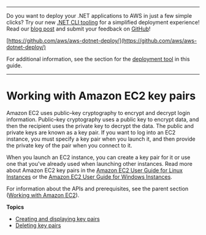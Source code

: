 --------

Do you want to deploy your \.NET applications to AWS in just a few simple clicks? Try our new [\.NET CLI tooling](https://www.nuget.org/packages/AWS.Deploy.CLI/) for a simplified deployment experience\! Read our [blog post](https://aws.amazon.com/blogs/developer/reimagining-the-aws-net-deployment-experience/) and submit your feedback on [GitHub](https://github.com/aws/aws-dotnet-deploy)\!

 [https://github.com/aws/aws-dotnet-deploy/](https://github.com/aws/aws-dotnet-deploy/)

For additional information, see the section for the [deployment tool](https://docs.aws.amazon.com/sdk-for-net/v3/developer-guide/deployment-tool.html) in this guide\.

--------

# Working with Amazon EC2 key pairs<a name="key-pairs"></a>

Amazon EC2 uses public–key cryptography to encrypt and decrypt login information\. Public–key cryptography uses a public key to encrypt data, and then the recipient uses the private key to decrypt the data\. The public and private keys are known as a key pair\. If you want to log into an EC2 instance, you must specify a key pair when you launch it, and then provide the private key of the pair when you connect to it\.

When you launch an EC2 instance, you can create a key pair for it or use one that you've already used when launching other instances\. Read more about Amazon EC2 key pairs in the [Amazon EC2 User Guide for Linux Instances](https://docs.aws.amazon.com/AWSEC2/latest/UserGuide/ec2-key-pairs.html) or the [Amazon EC2 User Guide for Windows Instances](https://docs.aws.amazon.com/AWSEC2/latest/WindowsGuide/ec2-key-pairs.html)\.

For information about the APIs and prerequisites, see the parent section \([Working with Amazon EC2](ec2-apis-intro.md)\)\.

**Topics**
+ [Creating and displaying key pairs](create-save-key-pair.md)
+ [Deleting key pairs](delete-key-pairs.md)